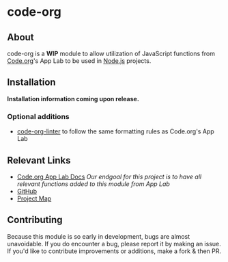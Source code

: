 # code-org

## About

code-org is a **WIP** module to allow utilization of JavaScript functions from [Code.org](https://code.org)'s App Lab to be used in [Node.js](https://nodejs.org) projects.

## Installation

**Installation information coming upon release.**

### Optional additions

- [code-org-linter](https://github.com/csokolove/code-org-linter) to follow the same formatting rules as Code.org's App Lab

## Relevant Links

- [Code.org App Lab Docs](https://studio.code.org/docs/applab/)
*Our endgoal for this project is to have all relevant functions added to this module from App Lab*
- [GitHub](https://github.com/csokolove/code-org)
- [Project Map](https://github.com/users/csokolove/projects/1/views/1)

## Contributing

Because this module is so early in development, bugs are almost unavoidable. If you do encounter a bug, please report it by making an issue.
If you'd like to contribute improvements or additions, make a fork & then PR.

